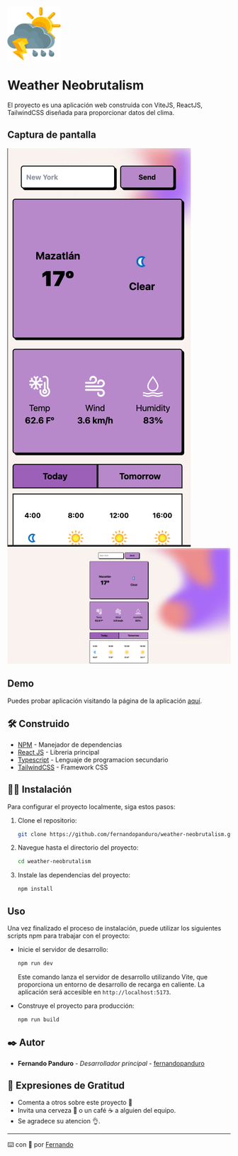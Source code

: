 <img align="center" width="120" height="120" src="/public/weather.png"/>

# Weather Neobrutalism

El proyecto es una aplicación web construida con ViteJS, ReactJS, TailwindCSS diseñada para proporcionar datos del clima.

## Captura de pantalla

![Screenshot](/public/preview-mobile.png)
![Screenshot](/public/preview-desktop.png)


## Demo

Puedes probar aplicación visitando la página de la aplicación [aquí](https://weather-neobrutalism.vercel.app/).


## 🛠️ Construido 

* [NPM](https://www.npmjs.com/) - Manejador de dependencias
* [React JS](https://create-react-app.dev/) - Libreria principal
* [Typescript](https://www.typescriptlang.org/docs/) - Lenguaje de programacion secundario
* [TailwindCSS](https://tailwindcss.com/) - Framework CSS

  
## 🧑‍💻 Instalación

Para configurar el proyecto localmente, siga estos pasos:

1. Clone el repositorio:

   ```bash
   git clone https://github.com/fernandopanduro/weather-neobrutalism.git
   ```

2. Navegue hasta el directorio del proyecto:

   ```bash
   cd weather-neobrutalism
   ```

3. Instale las dependencias del proyecto:

   ```bash
   npm install
   ```


## Uso

Una vez finalizado el proceso de instalación, puede utilizar los siguientes scripts npm para trabajar con el proyecto:

- Inicie el servidor de desarrollo:

  ```bash
  npm run dev
  ```

  Este comando lanza el servidor de desarrollo utilizando Vite, que proporciona un entorno de desarrollo de recarga en caliente. La aplicación será accesible en `http://localhost:5173`.

- Construye el proyecto para producción:

  ```bash
  npm run build
  ```


## ✒️ Autor 

* **Fernando Panduro** - *Desarrollador principal* - [fernandopanduro](https://github.com/fernandopanduro)


## 🎁 Expresiones de Gratitud 

* Comenta a otros sobre este proyecto 📢
* Invita una cerveza 🍺 o un café ☕ a alguien del equipo. 
* Se agradece su atencion 👌.

---
⌨️ con 💪 por [Fernando](https://github.com/fernandopanduro)
